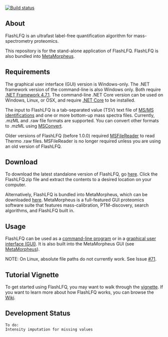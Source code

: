 [![Build status](https://ci.appveyor.com/api/projects/status/5mue0eiapbb6gk0u?svg=true)](https://ci.appveyor.com/project/robertmillikin/flashlfq)

## About
FlashLFQ is an ultrafast label-free quantification algorithm for mass-spectrometry proteomics. 

This repository is for the stand-alone application of FlashLFQ. FlashLFQ is also bundled into [MetaMorpheus](https://github.com/smith-chem-wisc/MetaMorpheus).

## Requirements
The graphical user interface (GUI) version is Windows-only. The .NET framework version of the command-line is also Windows only. Both require [.NET Framework 4.7.1](https://dotnet.microsoft.com/download/dotnet-framework). The command-line .NET Core version can be used on Windows, Linux, or OSX, and require [.NET Core](https://dotnet.microsoft.com/download) to be installed.

The input to FlashLFQ is a tab-separated value (TSV) text file of [MS/MS identifications](https://github.com/smith-chem-wisc/FlashLFQ/wiki/Identification-Input-Formats) and one or more bottom-up mass spectra files. Currently, .mzML and .raw file formats are supported. You can convert other formats to .mzML using [MSConvert](https://github.com/smith-chem-wisc/FlashLFQ/wiki/Converting-spectral-data-files-with-MSConvert).

Older versions of FlashLFQ (before 1.0.0) required [MSFileReader](https://thermo.flexnetoperations.com/control/thmo/search?query=MSFileReader+3.0+SP2) to read Thermo .raw files. MSFileReader is no longer required unless you are using an old version of FlashLFQ.

## Download
To download the latest standalone version of FlashLFQ, go [here](https://github.com/smith-chem-wisc/FlashLFQ/releases/latest). Click the FlashLFQ.zip file and extract the contents to a desired location on your computer.

Alternatively, FlashLFQ is bundled into MetaMorpheus, which can be downloaded [here](https://github.com/smith-chem-wisc/MetaMorpheus). MetaMorpheus is a full-featured GUI proteomics software suite that features mass-calibration, PTM-discovery, search algorithms, and FlashLFQ built in.

## Usage
FlashLFQ can be used as a [command-line program](https://github.com/smith-chem-wisc/FlashLFQ/wiki/Using-the-Command-Line) or in a [graphical user interface (GUI)](https://github.com/smith-chem-wisc/FlashLFQ/wiki/Using-the-Graphical-User-Interface-(GUI)). It is also built into the MetaMorpheus GUI (see [MetaMorpheus](https://github.com/smith-chem-wisc/MetaMorpheus)).

NOTE: On Linux, absolute file paths do not currently work. See Issue [#71](https://github.com/smith-chem-wisc/FlashLFQ/issues/71).

## Tutorial Vignette
To get started using FlashLFQ, you may want to walk through the [vignette](https://github.com/smith-chem-wisc/FlashLFQ/wiki/Vignettes). If you want to learn more about how FlashLFQ works, you can browse the [Wiki](https://github.com/smith-chem-wisc/FlashLFQ/wiki). 

## Development Status
    To do: 
    Intensity imputation for missing values
    
